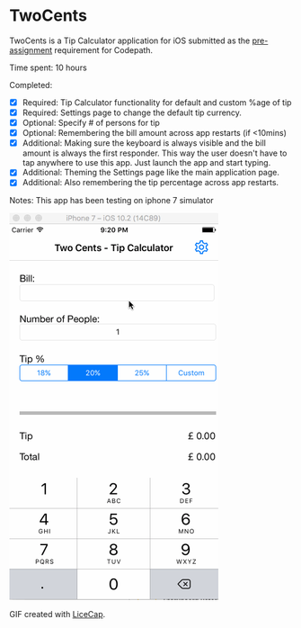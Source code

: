 # TwoCents

TwoCents is a Tip Calculator application for iOS submitted as the [pre-assignment](http://courses.codepath.com/snippets/intro_to_ios/prework) requirement for Codepath.

Time spent: 10 hours

Completed:

* [x] Required: Tip Calculator functionality for default and custom %age of tip
* [x] Required: Settings page to change the default tip currency.
* [x] Optional: Specify # of persons for tip
* [x] Optional: Remembering the bill amount across app restarts (if <10mins)
* [x] Additional: Making sure the keyboard is always visible and the bill amount is always the first responder. 
      This way the user doesn't have to tap anywhere to use this app. Just launch the app and start typing.
* [x] Additional: Theming the Settings page like the main application page.
* [x] Additional: Also remembering the tip percentage across app restarts.

Notes:
This app has been testing on iphone 7 simulator


![Video Walkthrough](twoCents_animation.gif)

GIF created with [LiceCap](http://www.cockos.com/licecap/).
